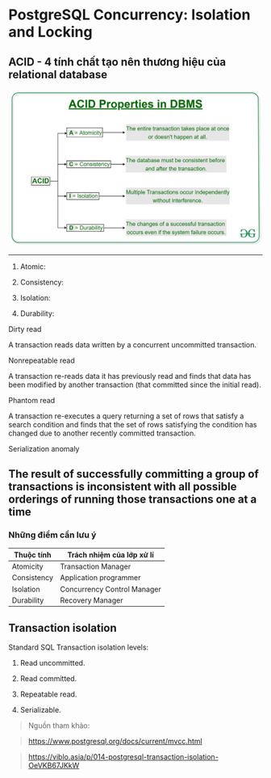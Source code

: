 # PostgreSQL Concurrency: Isolation and Locking

## ACID - 4 tính chất tạo nên thương hiệu của relational database

[![ACID][IMG-ACID]](https://www.geeksforgeeks.org/acid-properties-in-dbms/?ref=leftbar-rightbar)

---

1. Atomic:

2. Consistency:

3. Isolation:

4. Durability:


Dirty read

A transaction reads data written by a concurrent uncommitted transaction.

Nonrepeatable read

A transaction re-reads data it has previously read and finds that data has been modified by another transaction (that committed since the initial read).

Phantom read

A transaction re-executes a query returning a set of rows that satisfy a search condition and finds that the set of rows satisfying the condition has changed due to another recently committed transaction.

Serialization anomaly

The result of successfully committing a group of transactions is inconsistent with all possible orderings of running those transactions one at a time
---

### Những điểm cần lưu ý

| Thuộc tính  | Trách nhiệm của lớp xử lí |
| ------------- | ------------- |
| Atomicity  | Transaction Manager  |
| Consistency  | Application programmer  |
| Isolation  | Concurrency Control Manager  |
| Durability  | Recovery Manager  |

## Transaction isolation

Standard SQL Transaction isolation levels:

1. Read uncommitted.

2. Read committed.

3. Repeatable read.

4. Serializable.

> Nguồn tham khảo:

> <https://www.postgresql.org/docs/current/mvcc.html>

> <https://viblo.asia/p/014-postgresql-transaction-isolation-OeVKB67JKkW>

<!-- MARKDOWN LINKS & IMAGES -->
[IMG-ACID]: images/ACID-Properties.jpg
